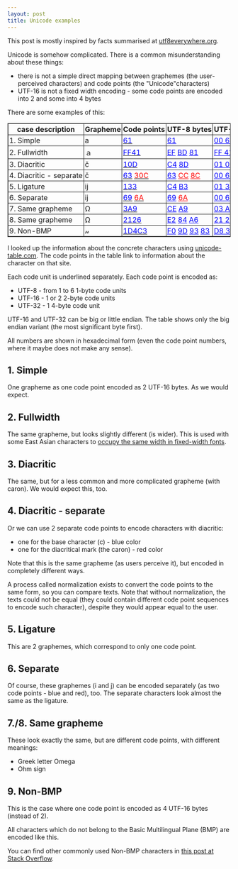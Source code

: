 ```yaml
---
layout: post
title: Unicode examples
---
```


This post is mostly inspired by facts summarised at [utf8everywhere.org](http://utf8everywhere.org/).

Unicode is somehow complicated. There is a common misunderstanding about these things:

- there is not a simple direct mapping between graphemes (the user-perceived characters) and code points (the "Unicode"characters)
- UTF-16 is not a fixed width encoding - some code points are encoded into 2 and some into 4 bytes

There are some examples of this:

<table border="1"><tr><th style="border: 1px solid; white-space: nowrap; padding: 2px; font-weight: bold;">case description</th><th style="border: 1px solid; white-space: nowrap; padding: 2px; font-weight: bold;">Grapheme</th><th style="border: 1px solid; white-space: nowrap; padding: 2px; font-weight: bold;">Code points</th><th style="border: 1px solid; white-space: nowrap; padding: 2px; font-weight: bold;">UTF-8 bytes</th><th style="border: 1px solid; white-space: nowrap; padding: 2px; font-weight: bold;">UTF-16 bytes</th><th style="border: 1px solid; white-space: nowrap; padding: 2px; font-weight: bold;">UTF-32 bytes</th></tr><tr><td style="border: 1px solid; white-space: nowrap; padding: 2px;">1. Simple</td><td style="border: 1px solid; white-space: nowrap; padding: 2px;">&#x0061;</td><td style="border: 1px solid; white-space: nowrap; padding: 2px;"><a href="http://unicode-table.com/en/61"><font color="0000FF">61</font></a></td><td style="border: 1px solid; white-space: nowrap; padding: 2px;"><font color="0000FF"><u>61</u></font></td><td style="border: 1px solid; white-space: nowrap; padding: 2px;"><font color="0000FF"><u>00 61</u></font></td><td style="border: 1px solid; white-space: nowrap; padding: 2px;"><font color="0000FF"><u>00 00 00 61</u></font></td></tr><tr><td style="border: 1px solid; white-space: nowrap; padding: 2px;">2. Fullwidth</td><td style="border: 1px solid; white-space: nowrap; padding: 2px;">&#xFF41;</td><td style="border: 1px solid; white-space: nowrap; padding: 2px;"><a href="http://unicode-table.com/en/FF41"><font color="0000FF">FF41</font></a></td><td style="border: 1px solid; white-space: nowrap; padding: 2px;"><font color="0000FF"><u>EF</u> <u>BD</u> <u>81</u></font></td><td style="border: 1px solid; white-space: nowrap; padding: 2px;"><font color="0000FF"><u>FF 41</u></font></td><td style="border: 1px solid; white-space: nowrap; padding: 2px;"><font color="0000FF"><u>00 00 FF 41</u></font></td></tr><tr><td style="border: 1px solid; white-space: nowrap; padding: 2px;">3. Diacritic</td><td style="border: 1px solid; white-space: nowrap; padding: 2px;">&#x010D;</td><td style="border: 1px solid; white-space: nowrap; padding: 2px;"><a href="http://unicode-table.com/en/10D"><font color="0000FF">10D</font></a></td><td style="border: 1px solid; white-space: nowrap; padding: 2px;"><font color="0000FF"><u>C4</u> <u>8D</u></font></td><td style="border: 1px solid; white-space: nowrap; padding: 2px;"><font color="0000FF"><u>01 0D</u></font></td><td style="border: 1px solid; white-space: nowrap; padding: 2px;"><font color="0000FF"><u>00 00 01 0D</u></font></td></tr><tr><td style="border: 1px solid; white-space: nowrap; padding: 2px;">4. Diacritic - separate</td><td style="border: 1px solid; white-space: nowrap; padding: 2px;">&#x0063;&#x030C;</td><td style="border: 1px solid; white-space: nowrap; padding: 2px;"><a href="http://unicode-table.com/en/63"><font color="0000FF">63</font></a> <a href="http://unicode-table.com/en/30C"><font color="FF0000">30C</font></a></td><td style="border: 1px solid; white-space: nowrap; padding: 2px;"><font color="0000FF"><u>63</u></font> <font color="FF0000"><u>CC</u> <u>8C</u></font></td><td style="border: 1px solid; white-space: nowrap; padding: 2px;"><font color="0000FF"><u>00 63</u></font> <font color="FF0000"><u>03 0C</u></font></td><td style="border: 1px solid; white-space: nowrap; padding: 2px;"><font color="0000FF"><u>00 00 00 63</u></font> <font color="FF0000"><u>00 00 03 0C</u></font></td></tr><tr><td style="border: 1px solid; white-space: nowrap; padding: 2px;">5. Ligature</td><td style="border: 1px solid; white-space: nowrap; padding: 2px;">&#x0133;</td><td style="border: 1px solid; white-space: nowrap; padding: 2px;"><a href="http://unicode-table.com/en/133"><font color="0000FF">133</font></a></td><td style="border: 1px solid; white-space: nowrap; padding: 2px;"><font color="0000FF"><u>C4</u> <u>B3</u></font></td><td style="border: 1px solid; white-space: nowrap; padding: 2px;"><font color="0000FF"><u>01 33</u></font></td><td style="border: 1px solid; white-space: nowrap; padding: 2px;"><font color="0000FF"><u>00 00 01 33</u></font></td></tr><tr><td style="border: 1px solid; white-space: nowrap; padding: 2px;">6. Separate</td><td style="border: 1px solid; white-space: nowrap; padding: 2px;">&#x0069;&#x006A;</td><td style="border: 1px solid; white-space: nowrap; padding: 2px;"><a href="http://unicode-table.com/en/69"><font color="0000FF">69</font></a> <a href="http://unicode-table.com/en/6A"><font color="FF0000">6A</font></a></td><td style="border: 1px solid; white-space: nowrap; padding: 2px;"><font color="0000FF"><u>69</u></font> <font color="FF0000"><u>6A</u></font></td><td style="border: 1px solid; white-space: nowrap; padding: 2px;"><font color="0000FF"><u>00 69</u></font> <font color="FF0000"><u>00 6A</u></font></td><td style="border: 1px solid; white-space: nowrap; padding: 2px;"><font color="0000FF"><u>00 00 00 69</u></font> <font color="FF0000"><u>00 00 00 6A</u></font></td></tr><tr><td style="border: 1px solid; white-space: nowrap; padding: 2px;">7. Same grapheme</td><td style="border: 1px solid; white-space: nowrap; padding: 2px;">&#x03A9;</td><td style="border: 1px solid; white-space: nowrap; padding: 2px;"><a href="http://unicode-table.com/en/3A9"><font color="0000FF">3A9</font></a></td><td style="border: 1px solid; white-space: nowrap; padding: 2px;"><font color="0000FF"><u>CE</u> <u>A9</u></font></td><td style="border: 1px solid; white-space: nowrap; padding: 2px;"><font color="0000FF"><u>03 A9</u></font></td><td style="border: 1px solid; white-space: nowrap; padding: 2px;"><font color="0000FF"><u>00 00 03 A9</u></font></td></tr><tr><td style="border: 1px solid; white-space: nowrap; padding: 2px;">8. Same grapheme</td><td style="border: 1px solid; white-space: nowrap; padding: 2px;">&#x2126;</td><td style="border: 1px solid; white-space: nowrap; padding: 2px;"><a href="http://unicode-table.com/en/2126"><font color="0000FF">2126</font></a></td><td style="border: 1px solid; white-space: nowrap; padding: 2px;"><font color="0000FF"><u>E2</u> <u>84</u> <u>A6</u></font></td><td style="border: 1px solid; white-space: nowrap; padding: 2px;"><font color="0000FF"><u>21 26</u></font></td><td style="border: 1px solid; white-space: nowrap; padding: 2px;"><font color="0000FF"><u>00 00 21 26</u></font></td></tr><tr><td style="border: 1px solid; white-space: nowrap; padding: 2px;">9. Non-BMP</td><td style="border: 1px solid; white-space: nowrap; padding: 2px;">&#x1D4C3;</td><td style="border: 1px solid; white-space: nowrap; padding: 2px;"><a href="http://unicode-table.com/en/1D4C3"><font color="0000FF">1D4C3</font></a></td><td style="border: 1px solid; white-space: nowrap; padding: 2px;"><font color="0000FF"><u>F0</u> <u>9D</u> <u>93</u> <u>83</u></font></td><td style="border: 1px solid; white-space: nowrap; padding: 2px;"><font color="0000FF"><u>D8 35</u> <u>DC C3</u></font></td><td style="border: 1px solid; white-space: nowrap; padding: 2px;"><font color="0000FF"><u>00 01 D4 C3</u></font></td></tr></table>

I looked up the information about the concrete characters using [unicode-table.com](http://unicode-table.com/). The code points in the table link to information about the character on that site.

Each code unit is underlined separately. Each code point is encoded as:

- UTF-8 - from 1 to 6 1-byte code units
- UTF-16 - 1 or 2 2-byte code units
- UTF-32 - 1 4-byte code unit

UTF-16 and UTF-32 can be big or little endian. The table shows only the big endian variant (the most significant byte first).

All numbers are shown in hexadecimal form (even the code point numbers, where it maybe does not make any sense).

## 1. Simple

One grapheme as one code point encoded as 2 UTF-16 bytes. As we would expect.

## 2. Fullwidth

The same grapheme, but looks slightly different (is wider). This is used with some East Asian characters to [occupy the same width in fixed-width fonts](https://en.wikipedia.org/wiki/Halfwidth_and_fullwidth_forms).

## 3. Diacritic

The same, but for a less common and more complicated grapheme (with caron). We would expect this, too.

## 4. Diacritic - separate

Or we can use 2 separate code points to encode characters with diacritic:

- one for the base character (c) - blue color
- one for the diacritical mark (the caron) - red color

Note that this is the same grapheme (as users perceive it), but encoded in completely different ways.

A process called normalization exists to convert the code points to the same form, so you can compare texts. Note that without normalization, the texts could not be equal (they could contain different code point sequences to encode such character), despite they would appear equal to the user.

## 5. Ligature

This are 2 graphemes, which correspond to only one code point.

## 6. Separate

Of course, these graphemes (i and j) can be encoded separately (as two code points - blue and red), too.
The separate characters look almost the same as the ligature.

## 7./8. Same grapheme

These look exactly the same, but are different code points, with different meanings:

- Greek letter Omega
- Ohm sign

## 9. Non-BMP

This is the case where one code point is encoded as 4 UTF-16 bytes (instead of 2).

All characters which do not belong to the Basic Multilingual Plane (BMP) are encoded like this.

You can find other commonly used Non-BMP characters in [this post at Stack Overflow](http://stackoverflow.com/questions/5567249/what-are-the-most-common-non-bmp-unicode-characters-in-actual-use).


